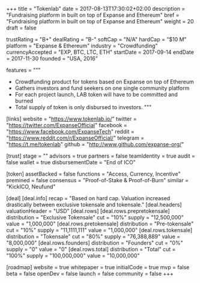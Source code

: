 +++
title = "Tokenlab"
date = 2017-08-13T17:30:02+02:00
description = "Fundraising platform in built on top of Expanse and Ethereum"
bref = "Fundraising platform in built on top of Expanse and Ethereum"
weight = 20
draft = false

trustRating = "B+"
dealRating = "B-"
softCap = "N/A"
hardCap = "$10 M"
platform = "Expanse & Ethereum"
industry = "Crowdfunding"
currencyAccepted = "EXP, BTC, LTC, ETH"
startDate = 2017-09-14
endDate = 2017-11-30
founded = "USA, 2016"

features = """
- Crowdfunding product for tokens based on Expanse on top of Ethereum
- Gathers investors and fund seekers on one single community platform
- For each project launch, LAB token will have to be committed and burned
- Total supply of token is only disbursed to investors.
"""

[links]
  website = "https://www.tokenlab.io/"
  twitter = "https://twitter.com/ExpanseOfficial"
  facebook = "https://www.facebook.com/ExpanseTech"
  reddit = "https://www.reddit.com/r/ExpanseOfficial/"
  telegram = "https://t.me/tokenlab"
  github = "http://www.github.com/expanse-org/"

[trust]
  stage = ""
  advisors = true
  partners = false
  teamIdentity = true
  audit = false
  wallet = true
  disbursementDate = "End of ICO"

[token]
  assetBacked = false
  functions = "Access, Currency, Incentive"
  premined = false
  consensus = "Proof-of-Stake & Proof-of-Burn"
  similar = "KickICO, Neufund"

[deal]
  [deal.info]
    recap = "Based on hard cap. Valuation increased drastically between exclusive tokensale and tokensale."
  [deal.headers]
    valuationHeader = "USD"
  [deal.rows]
    [deal.rows.prepretokensale]
      distribution = "Exclusive Tokensale"
      cut = "10%"
      supply = "12,500,000"
      value = "1,000,000"
    [deal.rows.pretokensale]
      distribution = "Pre-tokensale"
      cut = "10%"
      supply = "11,1111,111"
      value = "1,000,000"
    [deal.rows.tokensale]
      distribution = "Tokensale"
      cut = "80%"
      supply = "76,388,889"
      value = "8,000,000"
    [deal.rows.founders]
      distribution = "Founders"
      cut = "0%"
      supply = "0"
      value = "0"
    [deal.rows.total]
      distribution = "Total"
      cut = "100%"
      supply = "100,000,000"
      value = "10,000,000"

[roadmap]
  website = true
  whitepaper = true
  initialCode = true
  mvp = false
  beta = false
  openDev = false
  launch = false
  community = false
+++

